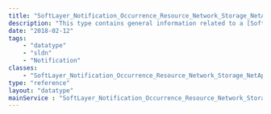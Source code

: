 ```yaml
---
title: "SoftLayer_Notification_Occurrence_Resource_Network_Storage_NetApp_Volume_Replicant_Nas"
description: "This type contains general information related to a [SoftLayer_Network_Storage_NetApp_Volume_Replicant_Nas](/reference/datatypes/SoftLayer_Network_Storage_NetApp_Volume_Replicant_Nas) resource that is impacted by a [SoftLayer_Notification_Occurrence_Event](/reference/datatypes/SoftLayer_Notification_Occurrence_Event). "
date: "2018-02-12"
tags:
    - "datatype"
    - "sldn"
    - "Notification"
classes:
    - "SoftLayer_Notification_Occurrence_Resource_Network_Storage_NetApp_Volume_Replicant_Nas"
type: "reference"
layout: "datatype"
mainService : "SoftLayer_Notification_Occurrence_Resource_Network_Storage_NetApp_Volume_Replicant_Nas"
---
```

